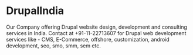 DrupalIndia
===========

Our Company offering Drupal website design, development and consulting services in India. Contact at +91-11-22713607 for Drupal web development services like - CMS, E-Commerce, offshore, customization, android  development, seo, smo, smm, sem etc.
